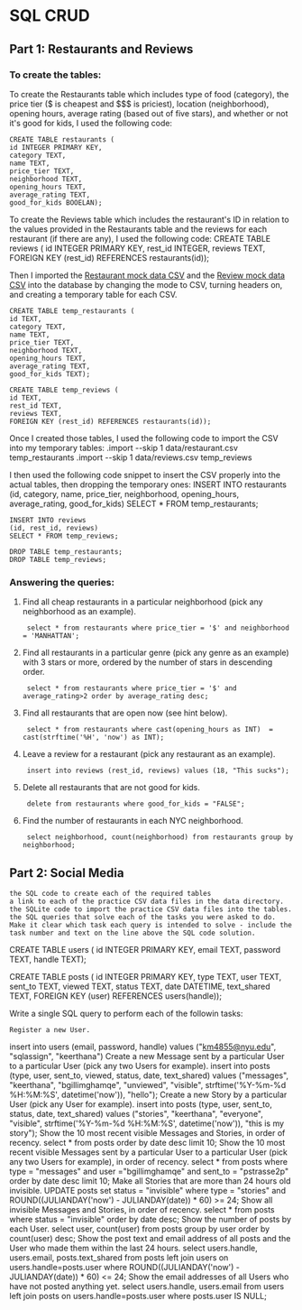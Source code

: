 # SQL CRUD

## Part 1: Restaurants and Reviews

### To create the tables:

To create the Restaurants table which includes type of food (category), the price tier ($ is cheapest and $$$ is priciest), location (neighborhood), opening hours, average rating (based out of five stars), and whether or not it's good for kids, I used the following code:

    CREATE TABLE restaurants (
    id INTEGER PRIMARY KEY, 
    category TEXT, 
    name TEXT, 
    price_tier TEXT, 
    neighborhood TEXT, 
    opening_hours TEXT, 
    average_rating TEXT, 
    good_for_kids BOOELAN);

To create the Reviews table which includes the restaurant's ID in relation to the values provided in the Restaurants table and the reviews for each restaurant (if there are any), I used the following code:
    CREATE TABLE reviews (
    id INTEGER PRIMARY KEY,
    rest_id INTEGER,
    reviews TEXT,
    FOREIGN KEY (rest_id) REFERENCES restaurants(id));

Then I imported the [Restaurant mock data CSV](data/restaurant.csv) and the [Review mock data CSV](data/reviews.csv) into the database by changing the mode to CSV, turning headers on, and creating a temporary table for each CSV.

    CREATE TABLE temp_restaurants (
    id TEXT, 
    category TEXT, 
    name TEXT, 
    price_tier TEXT, 
    neighborhood TEXT, 
    opening_hours TEXT, 
    average_rating TEXT, 
    good_for_kids TEXT);

    CREATE TABLE temp_reviews (
    id TEXT,
    rest_id TEXT,
    reviews TEXT,
    FOREIGN KEY (rest_id) REFERENCES restaurants(id));

Once I created those tables, I used the following code to import the CSV into my temporary tables:
        .import --skip 1 data/restaurant.csv temp_restaurants
        .import --skip 1 data/reviews.csv temp_reviews

I then used the following code snippet to insert the CSV properly into the actual tables, then dropping the temporary ones:
    INSERT INTO restaurants
    (id, category, name, price_tier, neighborhood, opening_hours, average_rating, good_for_kids)
    SELECT * FROM temp_restaurants;

    INSERT INTO reviews
    (id, rest_id, reviews)
    SELECT * FROM temp_reviews;

    DROP TABLE temp_restaurants;
    DROP TABLE temp_reviews;

### Answering the queries:

1. Find all cheap restaurants in a particular neighborhood (pick any neighborhood as an example).
        
        select * from restaurants where price_tier = '$' and neighborhood = 'MANHATTAN';
        
2. Find all restaurants in a particular genre (pick any genre as an example) with 3 stars or more, ordered by the number of stars in descending order.
        
        select * from restaurants where price_tier = '$' and average_rating>2 order by average_rating desc;
        
3. Find all restaurants that are open now (see hint below).
        
        select * from restaurants where cast(opening_hours as INT)  = cast(strftime('%H', 'now') as INT);

4. Leave a review for a restaurant (pick any restaurant as an example).
        
        insert into reviews (rest_id, reviews) values (18, "This sucks");
5. Delete all restaurants that are not good for kids.
        
        delete from restaurants where good_for_kids = "FALSE";

6. Find the number of restaurants in each NYC neighborhood.
        
        select neighborhood, count(neighborhood) from restaurants group by neighborhood;

## Part 2: Social Media



    the SQL code to create each of the required tables
    a link to each of the practice CSV data files in the data directory.
    the SQLite code to import the practice CSV data files into the tables.
    the SQL queries that solve each of the tasks you were asked to do. Make it clear which task each query is intended to solve - include the task number and text on the line above the SQL code solution.

CREATE TABLE users (
id INTEGER PRIMARY KEY,
email TEXT,
password TEXT,
handle TEXT);

CREATE TABLE posts (
id INTEGER PRIMARY KEY,
type TEXT,
user TEXT,
sent_to TEXT,
viewed TEXT,
status TEXT,
date DATETIME,
text_shared TEXT,
FOREIGN KEY (user) REFERENCES users(handle));

Write a single SQL query to perform each of the followin tasks:

    Register a new User.
insert into users (email, password, handle) values ("km4855@nyu.edu", "sqlassign", "keerthana")
    Create a new Message sent by a particular User to a particular User (pick any two Users for example).
insert into posts (type, user, sent_to, viewed, status, date, text_shared) values ("messages", "keerthana", "bgillimghamqe", "unviewed", "visible", strftime('%Y-%m-%d %H:%M:%S', datetime('now')), "hello");
    Create a new Story by a particular User (pick any User for example).
insert into posts (type, user, sent_to, status, date, text_shared) values ("stories", "keerthana", "everyone", "visible", strftime('%Y-%m-%d %H:%M:%S', datetime('now')), "this is my story");
    Show the 10 most recent visible Messages and Stories, in order of recency.
select * from posts order by date desc limit 10;
    Show the 10 most recent visible Messages sent by a particular User to a particular User (pick any two Users for example), in order of recency.
select * from posts where type = "messages" and user ="bgillimghamqe" and sent_to = "pstrasse2p"  order by date desc limit 10;
    Make all Stories that are more than 24 hours old invisible.
UPDATE posts set status = "invisible" where type = "stories" and ROUND((JULIANDAY('now') - JULIANDAY(date)) * 60) >= 24;
    Show all invisible Messages and Stories, in order of recency.
select * from posts where status = "invisible" order by date desc;
    Show the number of posts by each User.
select user, count(user) from posts group by user order by count(user) desc;
    Show the post text and email address of all posts and the User who made them within the last 24 hours.
select users.handle, users.email, posts.text_shared from posts left join users on users.handle=posts.user where ROUND((JULIANDAY('now') - JULIANDAY(date)) * 60) <= 24;
    Show the email addresses of all Users who have not posted anything yet.
select users.handle, users.email from users left join posts on users.handle=posts.user where posts.user IS NULL;